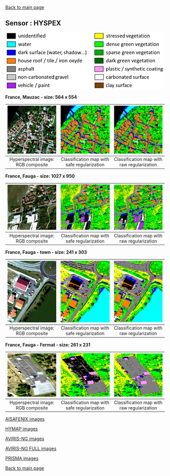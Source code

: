 [Back to main page](index.md)

## Sensor : HYSPEX

<p align="center">
<img src="Complements/Legende_classif_ligne_v2.png" width="500" />
</p>



**France, Mauzac  -  size: 564 x 554**

<img src="Images/HYSPEX/Mauzac/HYSPEX_Mauzac_00_IMAGE.png" width="270" /> | <img src="Images/HYSPEX/Mauzac/HYSPEX_Mauzac_02_SAFE_REGUL.png" width="270" /> | <img src="Images/HYSPEX/Mauzac/HYSPEX_Mauzac_03_RAW_REGUL.png" width="270" />
:-: | :-: | :-:
Hyperspectral image: RGB composite | Classification map with safe regularization | Classification map with raw regularization

**France, Fauga  -  size: 1027 x 950**

<img src="Images/HYSPEX/Fauga08_NORD/HYSPEX_Fauga08_NORD_00_IMAGE.png" width="270" /> | <img src="Images/HYSPEX/Fauga08_NORD/HYSPEX_Fauga08_NORD_02_SAFE_REGUL.png" width="270" /> | <img src="Images/HYSPEX/Fauga08_NORD/HYSPEX_Fauga08_NORD_03_RAW_REGUL.png" width="270" />
:-: | :-: | :-:
Hyperspectral image: RGB composite | Classification map with safe regularization | Classification map with raw regularization

**France, Fauga - town  -  size: 241 x 303**

<img src="Images/HYSPEX/Fauga_town_XC/HYSPEX_Fauga_Town_Denoised_00_IMAGE.png" width="270" /> | <img src="Images/HYSPEX/Fauga_town_XC/HYSPEX_Fauga_Town_Denoised_02_SAFE_REGUL.png" width="270" /> | <img src="Images/HYSPEX/Fauga_town_XC/HYSPEX_Fauga_Town_Denoised_03_RAW_REGUL.png" width="270" />
:-: | :-: | :-:
Hyperspectral image: RGB composite | Classification map with safe regularization | Classification map with raw regularization

**France, Fauga - Fermat  -  size: 261 x 231**

<img src="Images/HYSPEX/Fermat/HYSPEX_Fermat_00_IMAGE.png" width="270" /> | <img src="Images/HYSPEX/Fermat/HYSPEX_Fermat_02_SAFE_REGUL.png" width="270" /> | <img src="Images/HYSPEX/Fermat/HYSPEX_Fermat_03_RAW_REGUL.png" width="270" />
:-: | :-: | :-:
Hyperspectral image: RGB composite | Classification map with safe regularization | Classification map with raw regularization

[AISAFENIX images](visu_images_AISAFENIX.md)

[HYMAP images](visu_images_HYMAP.md)

[AVIRIS-NG images](visu_images_AVIRIS-NG.md)

[AVIRIS-NG FULL images](visu_images_BIG-IMAGE.md)

[PRISMA images](visu_images_PRISMA.md)

[Back to main page](index.md)


